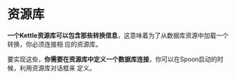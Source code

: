 资源库
================================================================================
**一个Kettle资源库可以包含那些转换信息**，这意味着为了从数据库资源中加载一个转换，你必须连接相
应的资源库。

要实现这些，**你需要在资源库中定义一个数据库连接**，你可以在Spoon启动的时候，利用资源库对话框来
定义。
